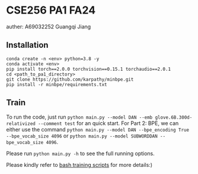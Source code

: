 # CSE256 PA1 FA24
auther: A69032252 Guangqi Jiang

## Installation
```
conda create -n <env> python=3.8 -y
conda activate <env>
pip install torch==2.0.0 torchvision==0.15.1 torchaudio==2.0.1
cd <path_to_pa1_directory>
git clone https://github.com/karpathy/minbpe.git
pip install -r minbpe/requirements.txt
```
## Train
To run the code, just run `python main.py --model DAN --emb glove.6B.300d-relativized --comment test` for an quick start. For Part 2: BPE, we can either use the command `python main.py --model DAN --bpe_encoding True --bpe_vocab_size 4096` or `python main.py --model SUBWORDDAN --bpe_vocab_size 4096`.

Please run `python main.py -h` to see the full running options.

Please kindly refer to [bash training scripts](./train_dan.sh) for more details:)